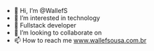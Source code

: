 - 👋 Hi, I’m @WallefS
- 👀 I’m interested in technology
- 🌱 Fullstack developer
- 💞️ I’m looking to collaborate on 
- 📫 How to reach me www.wallefsousa.com.br

<!---
WallefS/WallefS is a ✨ special ✨ repository because its `README.md` (this file) appears on your GitHub profile.
You can click the Preview link to take a look at your changes.
--->
